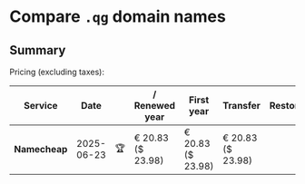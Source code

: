 # Compare `.qg` domain names

## Summary

Pricing (excluding taxes):

| Service | Date |  | / Renewed year | First year | Transfer | Restoration |
|--|--|--|--|--|--|--|
| **Namecheap** | 2025-06-23 | 🏆 | € 20.83<br>($ 23.98) | € 20.83<br>($ 23.98) | € 20.83<br>($ 23.98) |  |
